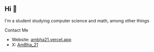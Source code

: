 ## Hi 👋
I'm a student studying computer science and math, among other things

Contact Me
- Website: [ambha21.vercel.app](https://ambha21.vercel.app)
- X: [AmBha_21](https://x.com/AmBha_21)

<!--
**AmBha21/ambha21** is a ✨ _special_ ✨ repository because its `README.md` (this file) appears on your GitHub profile.

Here are some ideas to get you started:

- 🔭 I’m currently working on ...
- 🌱 I’m currently learning ...
- 👯 I’m looking to collaborate on ...
- 🤔 I’m looking for help with ...
- 💬 Ask me about ...
- 📫 How to reach me: ...
- 😄 Pronouns: ...
- ⚡ Fun fact: ...
-->
